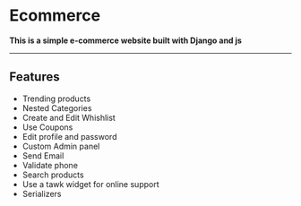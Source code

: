 # Ecommerce
**This is a simple e-commerce website built with Django and js**
<br>
<hr>

<h2>Features</h2>
<ul>
<li>Trending products</li>  
<li>Nested Categories</li> 
<li>Create and Edit Whishlist </li>
<li>Use Coupons</li>
<li>Edit profile and password </li>
<li>Custom Admin panel </li>
<li>Send Email </li>
<li> Validate phone </li>
<li>Search products </li> 
<li>Use a tawk widget for online support </li>
<li>Serializers </li>
</ul>
